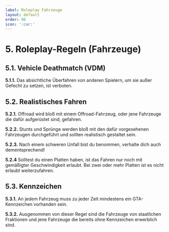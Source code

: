 ```yaml
---
label: Roleplay Fahrzeuge
layout: default
order: 96
icon: ':car:'
---
```


# 5. Roleplay-Regeln (Fahrzeuge)

## 5.1. Vehicle Deathmatch (VDM)

**5.1.1.** Das absichtliche Überfahren von anderen Spielern, um sie außer Gefecht zu setzen, ist verboten.

## 5.2. Realistisches Fahren

**5.2.1.** Offroad wird bloß mit einem Offroad-Fahrzeug, oder jene Fahrzeuge die dafür aufgerüstet sind, gefahren.

**5.2.2.** Stunts und Sprünge werden bloß mit den dafür vorgesehenen Fahrzeugen durchgeführt und sollten realistisch gestaltet sein.

**5.2.3.** Nach einem schweren Unfall bist du benommen, verhalte dich auch dementsprechend!

**5.2.4** Solltest du einen Platten haben, ist das Fahren nur noch mit gemäßigter Geschwindigkeit erlaubt. Bei zwei oder mehr Platten ist es nicht erlaubt weiterzufahren.

## 5.3. Kennzeichen

**5.3.1.** An jedem Fahrzeug muss zu jeder Zeit mindestens ein GTA-Kennzeichen vorhanden sein.

**5.3.2.** Ausgenommen von dieser Regel sind die Fahrzeuge von staatlichen Fraktionen und jene Fahrzeuge die bereits ohne Kennzeichen erwerblich sind.